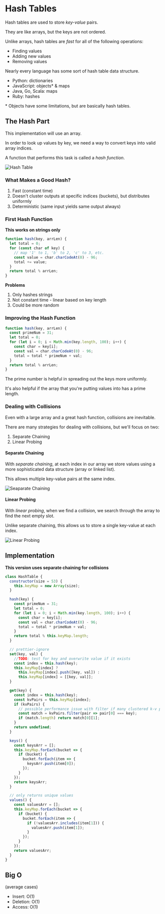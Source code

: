# Hash Tables

Hash tables are used to store _key-value_ pairs.

They are like arrays, but the keys are not ordered.

Unlike arrays, hash tables are _fast_ for all of the following operations:

- Finding values
- Adding new values
- Removing values

Nearly every language has some sort of hash table data structure.

- Python: dictionaries
- JavaScript: objects\* & maps
- Java, Go, Scala: maps
- Ruby: hashes

\* Objects have some limitations, but are basically hash tables.

## The Hash Part

This implementation will use an array.

In order to look up values by key, we need a way to convert keys into valid array indices.

A function that performs this task is called a _hash function_.

![Hash Table](./img/hash-table.png 'Hash Table')

### What Makes a Good Hash?

1. Fast (constant time)
2. Doesn't cluster outputs at specific indices (buckets), but distributes uniformly
3. Deterministic (same input yields same output always)

### First Hash Function

**This works on strings only**

```js
function hash(key, arrLen) {
  let total = 0;
  for (const char of key) {
    // map '1' to 1, 'b' to 2, 'c' to 3, etc.
    const value = char.charCodeAt(0) - 96;
    total += value;
  }
  return total % arrLen;
}
```

**Problems**

1. Only hashes strings
2. Not constant time - linear based on key length
3. Could be more random

### Improving the Hash Function

```js
function hash(key, arrLen) {
  const primeNum = 31;
  let total = 0;
  for (let i = 0; i < Math.min(key.length, 100); i++) {
    const char = key[i];
    const val = char.charCodeAt(0) - 96;
    total = total * primeNum + val;
  }
  return total % arrLen;
}
```

The prime number is helpful in spreading out the keys more uniformly.

It's also helpful if the array that you're putting values into has a prime length.

### Dealing with Collisions

Even with a large array and a great hash function, collisions are inevitable.

There are many strategies for dealing with collisions, but we'll focus on two:

1. Separate Chaining
2. Linear Probing

#### Separate Chaining

With _separate chaining_, at each index in our array we store values using a more sophisticated data structure (array or linked list).

This allows multiple key-value pairs at the same index.

![Seaparate Chaining](./img/separate-chaining.png 'Seaparate Chaining')

#### Linear Probing

With _linear probing_, when we find a collision, we search through the array to find the next empty slot.

Unlike separate chaining, this allows us to store a single key-value at each index.

![Linear Probing](./img/linear-probing.gif 'Linear Probing')

## Implementation

**This version uses separate chaining for collisions**

```js
class HashTable {
  constructor(size = 53) {
    this.keyMap = new Array(size);
  }

  hash(key) {
    const primeNum = 31;
    let total = 0;
    for (let i = 0; i < Math.min(key.length, 100); i++) {
      const char = key[i];
      const val = char.charCodeAt(0) - 96;
      total = total * primeNum + val;
    }
    return total % this.keyMap.length;
  }

  // prettier-ignore
  set(key, val) {
    //TODO: test for key and overwrite value if it exists
    const index = this.hash(key);
    this.keyMap[index] ?
      this.keyMap[index].push([key, val]) :
      this.keyMap[index] = [[key, val]];
  }

  get(key) {
    const index = this.hash(key);
    const kvPairs = this.keyMap[index];
    if (kvPairs) {
      // possible performance issue with filter if many clustered k-v pairs at given index
      const match = kvPairs.filter(pair => pair[0] === key);
      if (match.length) return match[0][1];
    }
    return undefined;
  }

  keys() {
    const keysArr = [];
    this.keyMap.forEach(bucket => {
      if (bucket) {
        bucket.forEach(item => {
          keysArr.push(item[0]);
        });
      }
    });
    return keysArr;
  }

  // only returns unique values
  values() {
    const valuesArr = [];
    this.keyMap.forEach(bucket => {
      if (bucket) {
        bucket.forEach(item => {
          if (!valuesArr.includes(item[1])) {
            valuesArr.push(item[1]);
          }
        });
      }
    });
    return valuesArr;
  }
}
```

## Big O

(average cases)

- Insert: O(1)
- Deletion: O(1)
- Access: O(1)
